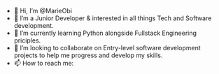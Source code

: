 - 👋 Hi, I’m @MarieObi
- 👀 I’m a Junior Developer & interested in all things Tech and Software development.
- 🌱 I’m currently learning Python alongside Fullstack Engineering priciples.
- 💞️ I’m looking to collaborate on Entry-level software development projects to help me progress and develop my skills.
- 📫 How to reach me:

<!---
MarieObi/MarieObi is a ✨ special ✨ repository because its `README.md` (this file) appears on your GitHub profile.
You can click the Preview link to take a look at your changes.
--->
